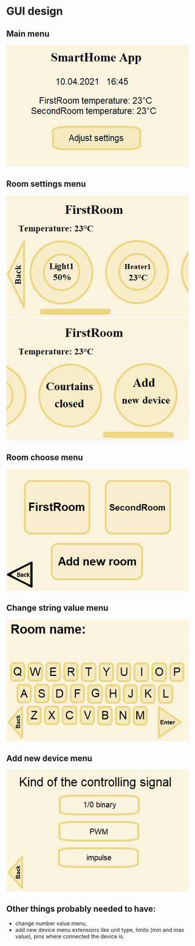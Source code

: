 # GUI design
## Main menu
![MainMenu](assets/GUIVisualization/MainMenu.png)

## Room settings menu
![RoomSettingsMenu](assets/GUIVisualization/RoomSettingsMenu.png)  
![RoomSettingsMenu2](assets/GUIVisualization/RoomSettingsMenu2.png)

## Room choose menu
![RoomChooseMenu](assets/GUIVisualization/RoomChooseMenu.png)

## Change string value menu
![ChangeStringValueMenu](assets/GUIVisualization/ChangeStringValueMenu.png)

## Add new device menu
![AddNewDeviceMenu](assets/GUIVisualization/AddNewDeviceMenu.png)

## Other things probably needed to have:
* change number value menu,
* add new device menu extensions like unit type, limits (min and max value), pins where connected the device is.
